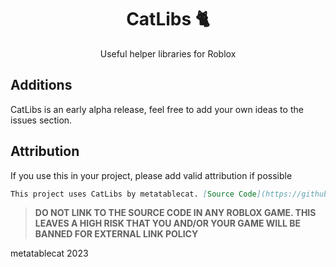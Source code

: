 <div align=center>
<h1>CatLibs 🐈</h1>
<p>Useful helper libraries for Roblox</p>
</div>

## Additions
CatLibs is an early alpha release, feel free to add your own ideas to the issues section.

## Attribution

If you use this in your project, please add valid attribution if possible

```md
This project uses CatLibs by metatablecat. [Source Code](https://github.com/tfilteredc/catlibs)
```

> **DO NOT LINK TO THE SOURCE CODE IN ANY ROBLOX GAME. THIS LEAVES A HIGH RISK THAT YOU AND/OR YOUR GAME WILL BE BANNED FOR EXTERNAL LINK POLICY**

metatablecat 2023
